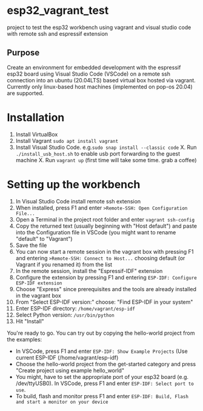 # esp32_vagrant_test
project to test the esp32 workbench using vagrant and visual studio code with remote ssh and espressif extension 

## Purpose
Create an environment for embedded development with the espressif esp32 board using Visual Studio Code (VSCode) on a remote ssh connection into an ubuntu (20.04LTS) based virtual box hosted via 
vagrant. Currently only linux-based host machines (implemented on pop-os 20.04) are supported. 


# Installation 
1. Install VirtualBox 
2. Install Vagrant `sudo apt install vagrant`
3. Install Visual Studio Code. e.g.`sudo snap install --classic code`
X. Run `./install_usb_host.sh` to enable usb port forwarding to the guest machine
X. Run `vagrant up` (first time will take some time. grab a coffee) 


# Setting up the workbench 
1. In Visual Studio Code install remote ssh extension
2. When installed, press F1 and enter `>Remote-SSH: Open Configuration File...`
3. Open a Terminal in the project root folder and enter `vagrant ssh-config` 
4. Copy the returned text (usually beginning with "Host default") and paste into the Configuration file in VSCode (you might want to rename "default" to "Vagrant")
5. Save the file 
6. You can now start a remote session in the vagrant box with pressing F1 and entering `>Remote-SSH: Connect to Host...` choosing default (or Vagrant if you renamed it) from the list 
7. In the remote session, install the "Espressif-IDF" extension 
8. Configure the extension by pressing F1 and entering `ESP-IDF: Configure ESP-IDF extension` 
9. Choose "Express" since prerequisites and the tools are already installed in the vagrant box 
10. From "Select ESP-IDF version:" choose: "Find ESP-IDF in your system" 
11. Enter ESP-IDF directory: `/home/vagrant/esp-idf`
12. Select Python version: `/usr/bin/python` 
13. Hit "Install" 

You're ready to go. You can try out by copying the hello-world project from the examples: 

- In VSCode, press F1 and enter `ESP-IDF: Show Example Projects` (Use current ESP-IDF (/home/vagrant/esp-idf)
- Choose the hello-world project from the get-started category and press "Create project using example hello_world" 
- You might, have to set the appropriate port of your esp32 board (e.g. /dev/ttyUSB0). In VSCode, press F1 and enter `ESP-IDF: Select port to use`. 
- To build, flash and monitor press F1 and enter `ESP-IDF: Build, Flash and start a monitor on your device`




